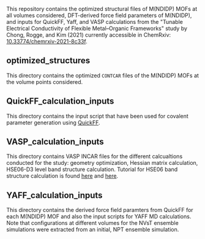
This repository contains the optimized structural files of M(NDIDP) MOFs at all volumes considered, DFT-derived force field parameters of M(NDIDP), and inputs for QuickFF, Yaff, and VASP calculations from the "Tunable Electrical Conductivity of Flexible Metal–Organic Frameworks" study by Chong, Rogge, and Kim (2021) currently accessible in ChemRxiv: [10.33774/chemrxiv-2021-8c33f](https://doi.org/10.33774/chemrxiv-2021-8c33f).

## optimized_structures
This directory contains the optimized `CONTCAR` files of the M(NDIDP) MOFs at the volume points considered.

## QuickFF_calculation_inputs
This directory contains the input script that have been used for covalent parameter generation using [QuickFF](http://molmod.github.io/QuickFF/).

## VASP_calculation_inputs
This directory contains VASP INCAR files for the different calcualtions conducted for the study: geometry optimization, Hessian matrix calculation, HSE06-D3 level band structure calculation. Tutorial for HSE06 band structure calculation is found [here](https://www.vasp.at/wiki/index.php/Si_HSE_bandstructure#Procedure_2:_0-weight_.28Fake.29_SC_procedure_.28works_DFT_.26_hybrid_functionals.29) and [here](https://www.vasp.at/forum/viewtopic.php?f=4&t=6633&sid=3246e1e022bfd68f1453146647b05938&start=15).

## YAFF_calculation_inputs
This directory contains the derived force field paramters from QuickFF for each M(NDIDP) MOF and also the input scripts for YAFF MD calculations. Note that configurations at different volumes for the NVsT ensemble simulations were extracted from an initial, NPT ensemble simulation.



